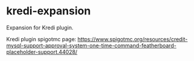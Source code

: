 # kredi-expansion
Expansion for Kredi plugin.

Kredi plugin spigotmc page: https://www.spigotmc.org/resources/credit-mysql-support-approval-system-one-time-command-featherboard-placeholder-support.44028/
